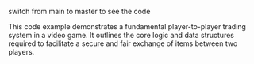 switch from main to master to see the code

This code example demonstrates a fundamental player-to-player trading system in a video game. It outlines the core logic and data structures required to facilitate a secure and fair exchange of items between two players.
